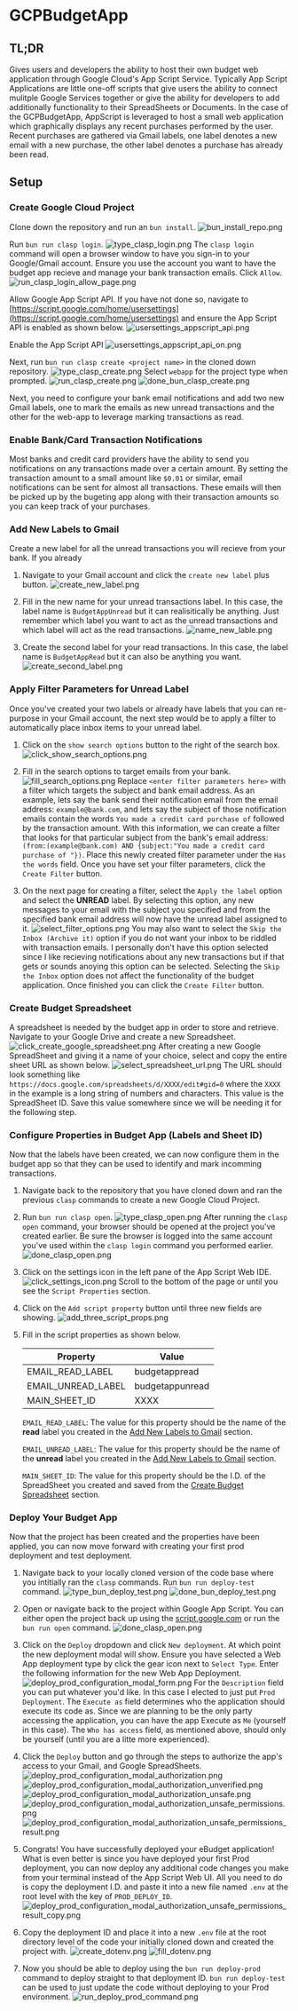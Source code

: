 # GCPBudgetApp

## TL;DR
Gives users and developers the ability to host their own budget web application through Google Cloud's App Script Service. Typically App Script Applications are little one-off scripts that give users the ability to connect mulitple Google Services together or give the ability for developers to add additionally functionality to their SpreadSheets or Documents. In the case of the GCPBudgetApp, AppScript is leveraged to host a small web application which graphically displays any recent purchases performed by the user. Recent purchases are gathered via Gmail labels, one label denotes a new email with a new purchase, the other label denotes a purchase has already been read.

## Setup

### Create Google Cloud Project
Clone down the repository and run an `bun install`.
![bun_install_repo.png](./docs/media/bun_install_repo.png)

Run `bun run clasp login`.
![type_clasp_login.png](./docs/media/type_clasp_login.png)
The `clasp login` command will open a browser window to have you sign-in to your Google/Gmail account. Ensure you use the account you want to have the budget app recieve and manage your bank transaction emails. Click `Allow`.
![run_clasp_login_allow_page.png](./docs/media/run_clasp_login_allow_page.png)

Allow Google App Script API. If you have not done so, navigate to [https://script.google.com/home/usersettings](https://script.google.com/home/usersettings) and ensure the App Script API is enabled as shown below. 
![usersettings_appscript_api.png](./docs/media/usersettings_appscript_api.png)

Enable the App Script API
![usersettings_appscript_api_on.png](./docs/media/usersettings_appscript_api_on.png)

Next, run `bun run clasp create <project name>` in the cloned down repository. 
![type_clasp_create.png](./docs/media/type_clasp_create.png)
Select `webapp` for the project type when prompted.
![run_clasp_create.png](./docs/media/run_clasp_create.png)
![done_bun_clasp_create.png](./docs/media/done_bun_clasp_create.png)

Next, you need to configure your bank email notifications and add two new Gmail labels, one to mark the emails as new unread transactions and the other for the web-app to leverage marking transactions as read.

### Enable Bank/Card Transaction Notifications
Most banks and credit card providers have the ability to send you notifications on any transactions made over a certain amount. By setting the transaction amount to a small amount like `$0.01` or similar, email notifications can be sent for almost all transactions. These emails will then be picked up by the bugeting app along with their transaction amounts so you can keep track of your purchases. 

### Add New Labels to Gmail
Create a new label for all the unread transactions you will recieve from your bank. If you already 

1. Navigate to your Gmail account and click the `create new label` plus button.
![create_new_label.png](./docs/media/create_new_label.png)

2. Fill in the new name for your unread transactions label. In this case, the label name is `BudgetAppUnread` but it can realisitically be anything. Just remember which label you want to act as the unread transactions and which label will act as the read transactions.
![name_new_lable.png](./docs/media/name_new_label.png)

3. Create the second label for your read transactions. In this case, the label name is `BudgetAppRead` but it can also be anything you want.
![create_second_label.png](./docs/media/create_second_label.png)

### Apply Filter Parameters for Unread Label
Once you've created your two labels or already have labels that you can re-purpose in your Gmail account, the next step would be to apply a filter to automatically place inbox items to your unread label.

1. Click on the `show search options` button to the right of the search box.
![click_show_search_options.png](./docs/media/click_show_search_options.png)

2. Fill in the search options to target emails from your bank. 
![fill_search_options.png](./docs/media/fill_search_options.png)
Replace `<enter filter parameters here>` with a filter which targets the subject and bank email address. As an example, lets say the bank send their notification email from the email address: `example@bank.com`, and lets say the subject of those notification emails contain the words `You made a credit card purchase of` followed by the transaction amount. With this information, we can create a filter that looks for that particular subject from the bank's email address: `(from:(example@bank.com) AND {subject:"You made a credit card purchase of "})`. Place this newly created filter parameter under the `Has the words` field. Once you have set your filter parameters, click the `Create Filter` button.

3. On the next page for creating a filter, select the `Apply the label` option and select the **UNREAD** label. By selecting this option, any new messages to your email with the subject you specified and from the specified bank email address will now have the unread label assigned to it.
![select_filter_options.png](./docs/media/select_filter_options.png)
You may also want to select the `Skip the Inbox (Archive it)` option if you do not want your inbox to be riddled with transaction emails. I personally don't have this option selected since I like recieving notifications about any new transactions but if that gets or sounds anoying this option can be selected. Selecting the `Skip the Inbox` option does not affect the functionality of the budget application.
Once finished you can click the `Create Filter` button.

### Create Budget Spreadsheet
A spreadsheet is needed by the budget app in order to store and retrieve. Navigate to your Google Drive and create a new Spreadsheet. ![click_create_google_spreadsheet.png](./docs/media/click_create_google_spreadsheet.png) After creating a new Google SpreadSheet and giving it a name of your choice, select and copy the entire sheet URL as shown below. ![select_spreadsheet_url.png](./docs/media/select_spreadsheet_url.png) The URL should look something like `https://docs.google.com/spreadsheets/d/XXXX/edit#gid=0` where the `XXXX` in the example is a long string of numbers and characters. This value is the SpreadSheet ID. Save this value somewhere since we will be needing it for the following step.

### Configure Properties in Budget App (Labels and Sheet ID)
Now that the labels have been created, we can now configure them in the budget app so that they can be used to identify and mark incomming transactions.

1. Navigate back to the repository that you have cloned down and ran the previous `clasp` commands to create a new Google Cloud Project.

2. Run `bun run clasp open`. ![type_clasp_open.png](./docs/media/type_clasp_open.png) After running the `clasp open` command, your browser should be opened at the project you've created earlier. Be sure the browser is logged into the same account you've used within the `clasp login` command you performed earlier. ![done_clasp_open.png](./docs/media/done_clasp_open.png)

3. Click on the settings icon in the left pane of the App Script Web IDE. ![click_settings_icon.png](./docs/media/click_settings_icon.png) Scroll to the bottom of the page or until you see the `Script Properties` section. 

4. Click on the `Add script property` button until three new fields are showing. ![add_three_script_props.png](./docs/media/add_three_script_props.png)

5. Fill in the script properties as shown below.

    |Property|Value|
    |---|---|
    |EMAIL_READ_LABEL|budgetappread|
    |EMAIL_UNREAD_LABEL|budgetappunread|
    |MAIN_SHEET_ID|XXXX|

    `EMAIL_READ_LABEL`: The value for this property should be the name of the **read** label you created in the [Add New Labels to Gmail](#add-new-labels-to-gmail) section.

    `EMAIL_UNREAD_LABEL`: The value for this property should be the name of the **unread** label you created in the [Add New Labels to Gmail](#add-new-labels-to-gmail) section.

    `MAIN_SHEET_ID`: The value for this property should be the I.D. of the SpreadSheet you created and saved from the [Create Budget Spreadsheet](#create-budget-spreadsheet) section.

### Deploy Your Budget App
Now that the project has been created and the properties have been applied, you can now move forward with creating your first prod deployment and test deployment.

1. Navigate back to your locally cloned version of the code base where you intitially ran the `clasp` commands. Run `bun run deploy-test` command.
![type_bun_deploy_test.png](./docs/media/type_bun_deploy_test.png)
![done_bun_deploy_test.png](./docs/media/done_bun_deploy_test.png)

2. Open or navigate back to the project within Google App Script. You can either open the project back up using the [script.google.com](https://script.google.com) or run the `bun run open` command.
![done_clasp_open.png](./docs/media/done_clasp_open.png)

3. Click on the `Deploy` dropdown and click `New deployment`. At which point the new deployment modal will show. Ensure you have selected a Web App deployment type by click the gear icon next to `Select Type`. Enter the following information for the new Web App Deployment.
![deploy_prod_configuration_modal_form.png](./docs/media/deploy_prod_configuration_modal_form.png)
For the `Description` field you can put whatever you'd like. In this case I elected to just put `Prod Deployment`.
The `Execute as` field determines who the application should execute its code as. Since we are planning to be the only party accessing the application, you can have the app Execute as `Me` (yourself in this case).
The `Who has access` field, as mentioned above, should only be yourself (until you are a litte more experienced).

4. Click the `Deploy` button and go through the steps to authorize the app's access to your Gmail, and Google SpreadSheets.
![deploy_prod_configuration_modal_authorization.png](./docs/media/deploy_prod_configuration_modal_authorization.png)
![deploy_prod_configuration_modal_authorization_unverified.png](./docs/media/deploy_prod_configuration_modal_authorization_unverified.png)
![deploy_prod_configuration_modal_authorization_unsafe.png](./docs/media/deploy_prod_configuration_modal_authorization_unsafe.png)
![deploy_prod_configuration_modal_authorization_unsafe_permissions.png](./docs/media/deploy_prod_configuration_modal_authorization_unsafe_permissions.png)
![deploy_prod_configuration_modal_authorization_unsafe_permissions_result.png](./docs/media/deploy_prod_configuration_modal_authorization_unsafe_permissions_result.png)

5. Congrats! You have successfully deployed your eBudget application! What is even better is since you have deployed your first Prod deployment, you can now deploy any additional code changes you make from your terminal instead of the App Script Web UI. All you need to do is copy the deployment I.D. and paste it into a new file named `.env` at the root level with the key of `PROD_DEPLOY_ID`.
![deploy_prod_configuration_modal_authorization_unsafe_permissions_result_copy.png](./docs/media/deploy_prod_configuration_modal_authorization_unsafe_permissions_result_copy.png)

6. Copy the deployment ID and place it into a new `.env` file at the root directory level of the code your initially cloned down and created the project with.
![create_dotenv.png](./docs/media/create_dotenv.png)
![fill_dotenv.png](./docs/media/fill_dotenv.png)

7. Now you should be able to deploy using the `bun run deploy-prod` command to deploy straight to that deployment ID. `bun run deploy-test` can be used to just update the code without deploying to your Prod environment.
![run_deploy_prod_command.png](./docs/media/run_deploy_prod_command.png)


